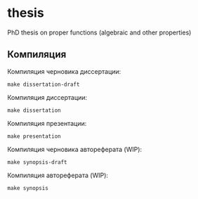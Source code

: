 # thesis
PhD thesis on proper functions (algebraic and other properties)


## Компиляция

Компиляция черновика диссертации:
```
make dissertation-draft
```

Компиляция диссертации:
```
make dissertation
```

Компиляция презентации:
```
make presentation
```

Компиляция черновика автореферата (WIP):
```
make synopsis-draft
```

Компиляция автореферата (WIP):
```
make synopsis
```